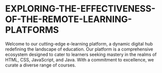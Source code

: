 # EXPLORING-THE-EFFECTIVENESS-OF-THE-REMOTE-LEARNING-PLATFORMS
 Welcome to our cutting-edge e-learning platform, a dynamic digital hub redefining the landscape of education. Our platform is a comprehensive ecosystem designed to cater to learners seeking mastery in the realms of HTML, CSS, JavaScript, and Java. With a commitment to excellence, we curate a diverse range of courses.
